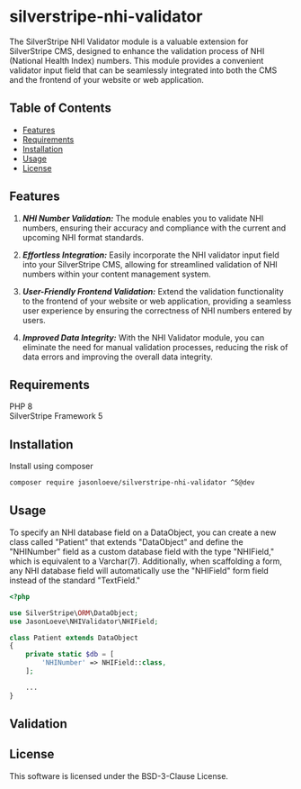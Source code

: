 # silverstripe-nhi-validator

The SilverStripe NHI Validator module is a valuable extension for SilverStripe CMS, designed to enhance the validation process of NHI (National Health Index) numbers. This module provides a convenient validator input field that can be seamlessly integrated into both the CMS and the frontend of your website or web application.

## Table of Contents

- [Features](#features)
- [Requirements](#requirements)
- [Installation](#installation)
- [Usage](#usage)
- [License](#license)

## Features
1. ***NHI Number Validation:*** The module enables you to validate NHI numbers, ensuring their accuracy and compliance with the current and upcoming NHI format standards.


2. ***Effortless Integration:*** Easily incorporate the NHI validator input field into your SilverStripe CMS, allowing for streamlined validation of NHI numbers within your content management system.


3. ***User-Friendly Frontend Validation:*** Extend the validation functionality to the frontend of your website or web application, providing a seamless user experience by ensuring the correctness of NHI numbers entered by users.


4. ***Improved Data Integrity:*** With the NHI Validator module, you can eliminate the need for manual validation processes, reducing the risk of data errors and improving the overall data integrity.

## Requirements
PHP 8  
SilverStripe Framework 5

## Installation
Install using composer
```bash
composer require jasonloeve/silverstripe-nhi-validator ^5@dev
```

## Usage
To specify an NHI database field on a DataObject, you can create a new class called "Patient" that extends "DataObject" and define the "NHINumber" field as a custom database field with the type "NHIField," which is equivalent to a Varchar(7). Additionally, when scaffolding a form, any NHI database field will automatically use the "NHIField" form field instead of the standard "TextField."
```php
<?php

use SilverStripe\ORM\DataObject;
use JasonLoeve\NHIValidator\NHIField;

class Patient extends DataObject
{
    private static $db = [
        'NHINumber' => NHIField::class,
    ];

    ...
}
```

## Validation

## License
This software is licensed under the BSD-3-Clause License.
